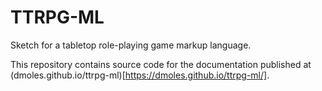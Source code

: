 # TTRPG-ML

Sketch for a tabletop role-playing game markup language.

This repository contains source code for the documentation published at
(dmoles.github.io/ttrpg-ml)[https://dmoles.github.io/ttrpg-ml/].
